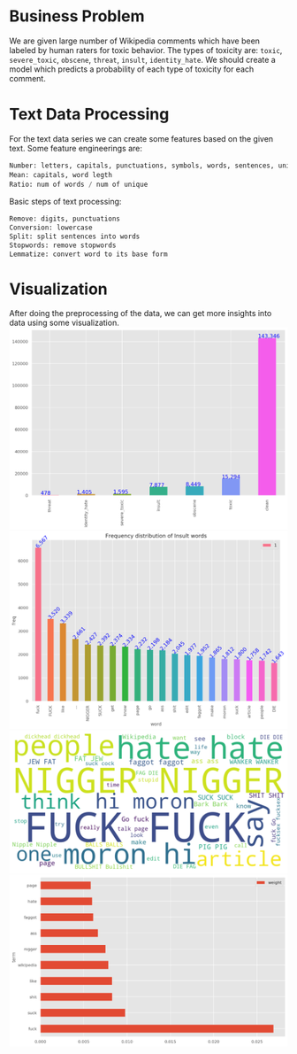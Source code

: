 # Business Problem
We are given large number of Wikipedia comments which have been labeled by human raters for toxic behavior.
The types of toxicity are: `toxic`, `severe_toxic`, `obscene`, `threat`, `insult`, `identity_hate`.
We should create a model which predicts a probability of each type of toxicity for each comment.

# Text Data Processing
For the text data series we can create some features based on the given text. Some feature engineerings are:
```python
Number: letters, capitals, punctuations, symbols, words, sentences, unique words, smileys, qn marks, excl marks
Mean: capitals, word legth
Ratio: num of words / num of unique
```

Basic steps of text processing:
```
Remove: digits, punctuations
Conversion: lowercase
Split: split sentences into words
Stopwords: remove stopwords
Lemmatize: convert word to its base form

```

# Visualization
After doing the preprocessing of the data, we can get more insights into data using some visualization.
![](images/class_distribution.png)
![](images/insult_freq_dist.png)
![](images/toxic_wordcloud.png)
![](images/toxic_tf_idf.png)

